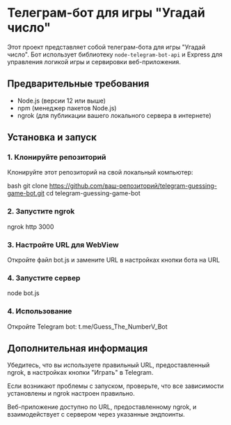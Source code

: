 # Телеграм-бот для игры "Угадай число"

Этот проект представляет собой телеграм-бота для игры "Угадай число". Бот использует библиотеку `node-telegram-bot-api` и Express для управления логикой игры и сервировки веб-приложения.

## Предварительные требования

- Node.js (версии 12 или выше)
- npm (менеджер пакетов Node.js)
- ngrok (для публикации вашего локального сервера в интернете)

## Установка и запуск

### 1. Клонируйте репозиторий

Клонируйте этот репозиторий на свой локальный компьютер:

bash
git clone https://github.com/ваш-репозиторий/telegram-guessing-game-bot.git
cd telegram-guessing-game-bot

### 2. Запустите ngrok 

ngrok http 3000

### 3. Настройте URL для WebView

Откройте файл bot.js и замените URL в настройках кнопки бота на URL

### 4. Запустите сервер

node bot.js

### 4. Использование

Откройте Telegram bot: t.me/Guess_The_NumberV_Bot

## Дополнительная информация

Убедитесь, что вы используете правильный URL, предоставленный ngrok, в настройках кнопки "Играть" в Telegram.

Если возникают проблемы с запуском, проверьте, что все зависимости установлены и ngrok настроен правильно.

Веб-приложение доступно по URL, предоставленному ngrok, и взаимодействует с сервером через указанные эндпоинты.